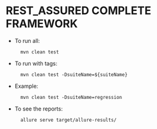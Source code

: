 # REST_ASSURED COMPLETE FRAMEWORK

* To run all:

        mvn clean test

* To run with tags:

        mvn clean test -DsuiteName=${suiteName}

* Example:

        mvn clean test -DsuiteName=regression
        
* To see the reports:

        allure serve target/allure-results/
